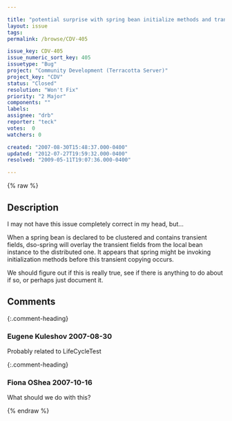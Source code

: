 ```yaml
---

title: "potential surprise with spring bean initialize methods and transient fields"
layout: issue
tags: 
permalink: /browse/CDV-405

issue_key: CDV-405
issue_numeric_sort_key: 405
issuetype: "Bug"
project: "Community Development (Terracotta Server)"
project_key: "CDV"
status: "Closed"
resolution: "Won't Fix"
priority: "2 Major"
components: ""
labels: 
assignee: "drb"
reporter: "teck"
votes:  0
watchers: 0

created: "2007-08-30T15:48:37.000-0400"
updated: "2012-07-27T19:59:32.000-0400"
resolved: "2009-05-11T19:07:36.000-0400"

---
```




{% raw %}



## Description

<div markdown="1" class="description">

I may not have this issue completely correct in my head, but...

When a spring bean is declared to be clustered and contains transient fields, dso-spring will overlay the transient fields from the local bean instance to the distributed one. It appears that spring might be invoking initialization methods before this transient copying occurs. 

We should figure out if this is really true, see if there is anything to do about if so, or perhaps just document it.

</div>

## Comments


{:.comment-heading}
### **Eugene Kuleshov** <span class="date">2007-08-30</span>

<div markdown="1" class="comment">

Probably related to LifeCycleTest

</div>


{:.comment-heading}
### **Fiona OShea** <span class="date">2007-10-16</span>

<div markdown="1" class="comment">

What should we do with this?

</div>



{% endraw %}
